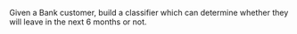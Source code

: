 Given a Bank customer, build a classifier which can determine whether they will leave in the next 6 months or not.
